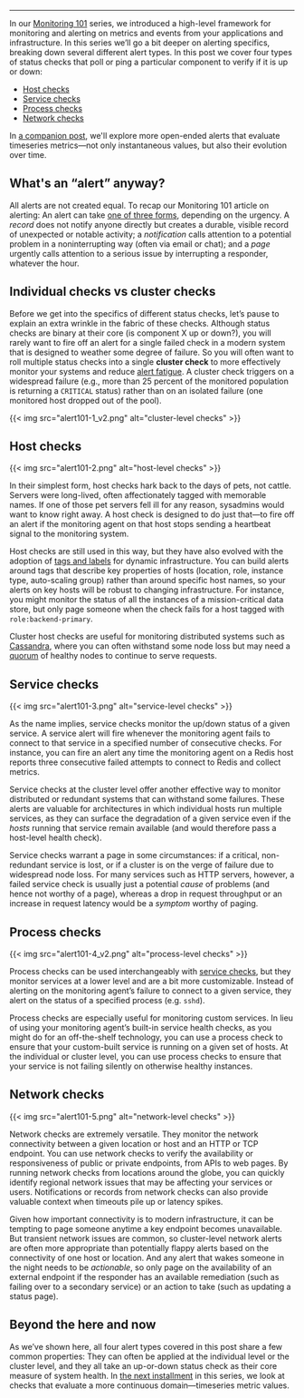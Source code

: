 ---

In our [Monitoring 101](/blog/monitoring-101-collecting-data/) series, we introduced a high-level framework for monitoring and alerting on metrics and events from your applications and infrastructure. In this series we’ll go a bit deeper on alerting specifics, breaking down several different alert types. In this post we cover four types of status checks that poll or ping a particular component to verify if it is up or down:

-   [Host checks](#host-checks)
-   [Service checks](#service-checks)
-   [Process checks](#process-checks)
-   [Network checks](#network-checks)

In [a companion post][part-2], we'll explore more open-ended alerts that evaluate timeseries metrics—not only instantaneous values, but also their evolution over time.

What's an “alert” anyway?
-------------------------------------

All alerts are not created equal. To recap our Monitoring 101 article on alerting: An alert can take [one of three forms](/blog/monitoring-101-alerting/), depending on the urgency. A *record* does not notify anyone directly but creates a durable, visible record of unexpected or notable activity; a *notification* calls attention to a potential problem in a noninterrupting way (often via email or chat); and a *page* urgently calls attention to a serious issue by interrupting a responder, whatever the hour.

Individual checks vs cluster checks
-----------------------------------

Before we get into the specifics of different status checks, let’s pause to explain an extra wrinkle in the fabric of these checks. Although status checks are binary at their core (is component X up or down?), you will rarely want to fire off an alert for a single failed check in a modern system that is designed to weather some degree of failure. So you will often want to roll multiple status checks into a single **cluster check** to more effectively monitor your systems and reduce [alert fatigue](https://en.wikipedia.org/wiki/Alarm_fatigue). A cluster check triggers on a widespread failure (e.g., more than 25 percent of the monitored population is returning a `CRITICAL` status) rather than on an isolated failure (one monitored host dropped out of the pool).

{{< img src="alert101-1_v2.png" alt="cluster-level checks" >}}

Host checks
-----------

{{< img src="alert101-2.png" alt="host-level checks" >}}

In their simplest form, host checks hark back to the days of pets, not cattle. Servers were long-lived, often affectionately tagged with memorable names. If one of those pet servers fell ill for any reason, sysadmins would want to know right away. A host check is designed to do just that—to fire off an alert if the monitoring agent on that host stops sending a heartbeat signal to the monitoring system.

Host checks are still used in this way, but they have also evolved with the adoption of [tags and labels](/blog/the-power-of-tagged-metrics/) for dynamic infrastructure. You can build alerts around tags that describe key properties of hosts (location, role, instance type, auto-scaling group) rather than around specific host names, so your alerts on key hosts will be robust to changing infrastructure. For instance, you might monitor the status of all the instances of a mission-critical data store, but only page someone when the check fails for a host tagged with `role:backend-primary`.

Cluster host checks are useful for monitoring distributed systems such as [Cassandra](/blog/how-to-monitor-cassandra-performance-metrics/), where you can often withstand some node loss but may need a [quorum](/blog/how-to-monitor-cassandra-performance-metrics/#how-cassandra-distributes-reads-and-writes) of healthy nodes to continue to serve requests.

Service checks
--------------

{{< img src="alert101-3.png" alt="service-level checks" >}}

As the name implies, service checks monitor the up/down status of a given service. A service alert will fire whenever the monitoring agent fails to connect to that service in a specified number of consecutive checks. For instance, you can fire an alert any time the monitoring agent on a Redis host reports three consecutive failed attempts to connect to Redis and collect metrics. 

Service checks at the cluster level offer another effective way to monitor distributed or redundant systems that can withstand some failures. These alerts are valuable for architectures in which individual hosts run multiple services, as they can surface the degradation of a given service even if the *hosts* running that service remain available (and would therefore pass a host-level health check).

Service checks warrant a page in some circumstances: if a critical, non-redundant service is lost, or if a cluster is on the verge of failure due to widespread node loss. For many services such as HTTP servers, however, a failed service check is usually just a potential *cause* of problems (and hence not worthy of a page), whereas a drop in request throughput or an increase in request latency would be a *symptom* worthy of paging.

Process checks
--------------

{{< img src="alert101-4_v2.png" alt="process-level checks" >}}

Process checks can be used interchangeably with [service checks](#service-checks), but they monitor services at a lower level and are a bit more customizable. Instead of alerting on the monitoring agent’s failure to connect to a given service, they alert on the status of a specified process (e.g. `sshd`).

Process checks are especially useful for monitoring custom services. In lieu of using your monitoring agent’s built-in service health checks, as you might do for an off-the-shelf technology, you can use a process check to ensure that your custom-built service is running on a given set of hosts. At the individual or cluster level, you can use process checks to ensure that your service is not failing silently on otherwise healthy instances.

Network checks
--------------

{{< img src="alert101-5.png" alt="network-level checks" >}}

Network checks are extremely versatile. They monitor the network connectivity between a given location or host and an HTTP or TCP endpoint. You can use network checks to verify the availability or responsiveness of public or private endpoints, from APIs to web pages. By running network checks from locations around the globe, you can quickly identify regional network issues that may be affecting your services or users. Notifications or records from network checks can also provide valuable context when timeouts pile up or latency spikes.

Given how important connectivity is to modern infrastructure, it can be tempting to page someone anytime a key endpoint becomes unavailable. But transient network issues are common, so cluster-level network alerts are often more appropriate than potentially flappy alerts based on the connectivity of one host or location. And any alert that wakes someone in the night needs to be *actionable*, so only page on the availability of an external endpoint if the responder has an available remediation (such as failing over to a secondary service) or an action to take (such as updating a status page).

Beyond the here and now
----------------------

As we’ve shown here, all four alert types covered in this post share a few common properties: They can often be applied at the individual level or the cluster level, and they all take an up-or-down status check as their core measure of system health. In [the next installment][part-2] in this series, we look at checks that evaluate a more continuous domain—timeseries metric values.

[part-2]: /blog/alerting-101-metric-checks/
